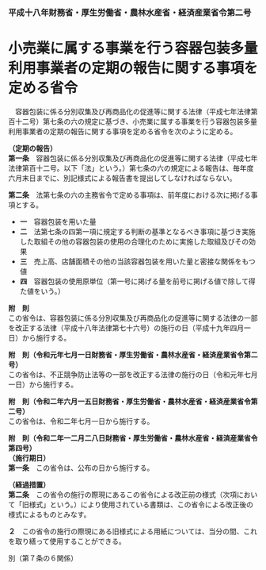 ### 平成十八年財務省・厚生労働省・農林水産省・経済産業省令第二号  
# 小売業に属する事業を行う容器包装多量利用事業者の定期の報告に関する事項を定める省令  
　容器包装に係る分別収集及び再商品化の促進等に関する法律（平成七年法律第百十二号）第七条の六の規定に基づき、小売業に属する事業を行う容器包装多量利用事業者の定期の報告に関する事項を定める省令を次のように定める。  
  
**（定期の報告）**  
**第一条**　容器包装に係る分別収集及び再商品化の促進等に関する法律（平成七年法律第百十二号。以下「法」という。）第七条の六の規定による報告は、毎年度六月末日までに、別記様式による報告書を提出してしなければならない。  
  
**第二条**　法第七条の六の主務省令で定める事項は、前年度における次に掲げる事項とする。  
* **一**　容器包装を用いた量  
* **二**　法第七条の四第一項に規定する判断の基準となるべき事項に基づき実施した取組その他の容器包装の使用の合理化のために実施した取組及びその効果  
* **三**　売上高、店舗面積その他の当該容器包装を用いた量と密接な関係をもつ値  
* **四**　容器包装の使用原単位（第一号に掲げる量を前号に掲げる値で除して得た値をいう。）  
  
**附　則**  
この省令は、容器包装に係る分別収集及び再商品化の促進等に関する法律の一部を改正する法律（平成十八年法律第七十六号）の施行の日（平成十九年四月一日）から施行する。  
  
**附　則（令和元年七月一日財務省・厚生労働省・農林水産省・経済産業省令第二号）**  
この省令は、不正競争防止法等の一部を改正する法律の施行の日（令和元年七月一日）から施行する。  
  
**附　則（令和二年六月一五日財務省・厚生労働省・農林水産省・経済産業省令第二号）**  
この省令は、令和二年七月一日から施行する。  
  
**附　則（令和二年一二月二八日財務省・厚生労働省・農林水産省・経済産業省令第四号）**  
**（施行期日）**  
**第一条**　この省令は、公布の日から施行する。  
  
**（経過措置）**  
**第二条**　この省令の施行の際現にあるこの省令による改正前の様式（次項において「旧様式」という。）により使用されている書類は、この省令による改正後の様式によるものとみなす。  
  
**２**　この省令の施行の際現にある旧様式による用紙については、当分の間、これを取り繕って使用することができる。  
  
別（第７条の６関係）  

          
        